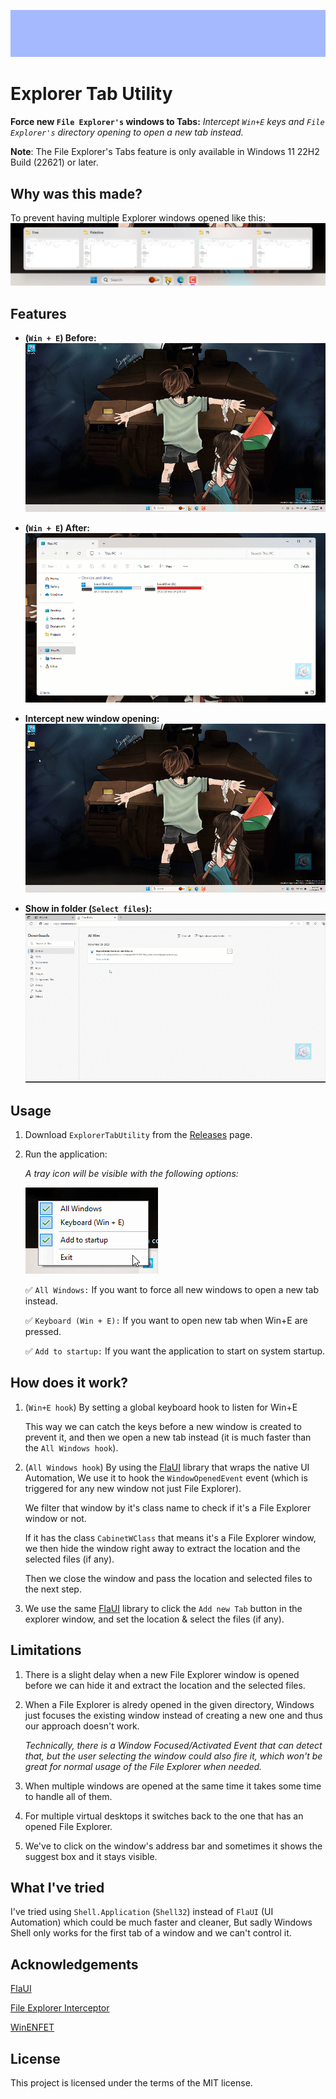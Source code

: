 ![logo](Assets/ExplorerTabUtilityLogo.gif)

# Explorer Tab Utility
 **Force new `File Explorer's` windows to Tabs:**
 *Intercept `Win+E` keys and `File Explorer's` directory opening to open a new tab instead.*
 
**Note**: The File Explorer's Tabs feature is only available in Windows 11 22H2 Build (22621) or later.

## Why was this made?
To prevent having multiple Explorer windows opened like this:
![ExplorerTabUtility](Assets/TheWhy.png)

## Features

- **(`Win + E`) Before:**
![Before ExplorerTabUtility](Assets/Before_ExplorerTabUtility.gif)

- **(`Win + E`) After:**
![After ExplorerTabUtility](Assets/After_ExplorerTabUtility.gif)

- **Intercept new window opening:**
![Window opening ExplorerTabUtility](Assets/DoubleClickOpen.gif)

- **Show in folder (`Select files`):**
![Show in folder ExplorerTabUtility](Assets/ShowInFolder.gif)

## Usage

1. Download `ExplorerTabUtility` from the [Releases](https://github.com/w4po/ExplorerTabUtility/releases) page.

2. Run the application:

    *A tray icon will be visible with the following options:*

    ![image](Assets/Menu.png)

    ✅ `All Windows:` If you want to force all new windows to open a new tab instead.

    ✅ `Keyboard (Win + E):` If you want to open new tab when Win+E are pressed.

    ✅ `Add to startup:` If you want the application to start on system startup.

## How does it work?
1. (`Win+E hook`) By setting a global keyboard hook to listen for Win+E

    This way we can catch the keys before a new window is created to prevent it, and then we open a new tab instead (it is much faster than the `All Windows hook`).
2. (`All Windows hook`) By using the [FlaUI](https://github.com/FlaUI/FlaUI) library that wraps the native UI Automation, We use it to hook the `WindowOpenedEvent` event (which is triggered for any new window not just File Explorer).

    We filter that window by it's class name to check if it's a File Explorer window or not.

    If it has the class `CabinetWClass` that means it's a File Explorer window, we then hide the window right away to extract the location and the selected files (if any).
    
    Then we close the window and pass the location and selected files to the next step.

3. We use the same [FlaUI](https://github.com/FlaUI/FlaUI) library to click the `Add new Tab` button in the explorer window, and set the location & select the files (if any).

## Limitations

1. There is a slight delay when a new File Explorer window is opened before we can hide it and extract the location and the selected files.

2. When a File Explorer is alredy opened in the given directory, Windows just focuses the existing window instead of creating a new one and thus our approach doesn't work.

    *Technically, there is a Window Focused/Activated Event that can detect that, but the user selecting the window could also fire it, which won't be great for normal usage of the File Explorer when needed.*

3. When multiple windows are opened at the same time it takes some time to handle all of them.

4. For multiple virtual desktops it switches back to the one that has an opened File Explorer.

5. We've to click on the window's address bar and sometimes it shows the suggest box and it stays visible.

## What I've tried
I've tried using `Shell.Application` (`Shell32`) instead of `FlaUI` (UI Automation) which could be much faster and cleaner, But sadly Windows Shell only works for the first tab of a window and we can't control it.

## Acknowledgements
[FlaUI](https://github.com/FlaUI/FlaUI)

[File Explorer Interceptor](https://github.com/abdonkov/FileExplorerInterceptor)

[WinENFET](https://github.com/tariibaba/WinENFET)

## License

This project is licensed under the terms of the MIT license.